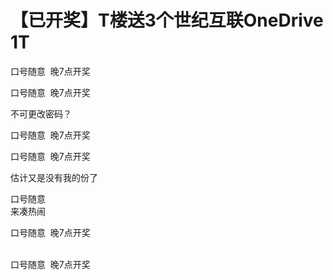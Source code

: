 # 【已开奖】T楼送3个世纪互联OneDrive 1T


口号随意&nbsp;&nbsp;晚7点开奖<br />


口号随意&nbsp;&nbsp;晚7点开奖<br />


不可更改密码？<img id="aimg_KR3yU" onclick="zoom(this, this.src, 0, 0, 0)" class="zoom" src="https://cdn.jsdelivr.net/gh/hishis/forum-master/public/images/patch.gif" onmouseover="img_onmouseoverfunc(this)" onload="thumbImg(this)" border="0" alt="" />

口号随意&nbsp;&nbsp;晚7点开奖<br />


口号随意&nbsp;&nbsp;晚7点开奖<br />


估计又是没有我的份了

口号随意<br />
来凑热闹

口号随意&nbsp;&nbsp;晚7点开奖<br />


<br />
口号随意&nbsp;&nbsp;晚7点开奖
